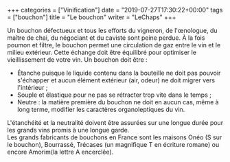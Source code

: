 +++
categories = ["Vinification"]
date = "2019-07-27T17:30:22+00:00"
tags = ["bouchon"] 
title = "Le bouchon"
writer = "LeChaps"
+++

Un bouchon défectueux et tous les efforts du vigneron, de l'œnologue, du maître de chai, du négociant et du caviste sont peine perdue. À la fois poumon et filtre, le bouchon permet une circulation de gaz entre le vin et le milieu extérieur. Cette échange doit être équilibré pour optimiser le vieillissement de votre vin. Un bouchon doit être :

* Étanche puisque le liquide contenu dans la bouteille ne doit pas pouvoir s'échapper et aucun élément extérieur (air, odeur) ne doit migrer vers l'intérieur ;
* Souple et élastique pour ne pas se rétracter trop vite dans le temps ;
* Neutre : la matière première du bouchon ne doit en aucun cas, même à long terme, modifier les caractères organoleptiques du vin.

L'étanchéité et la neutralité doivent être assurées sur une longue durée pour les grands vins promis à une longue garde.  
Les grands fabricants de bouchons en France sont les maisons Onéo (S sur le bouchon), Bourrassé, Trécases (un magnifique T en écriture romane) ou encore Amorim(la lettre A encerclée).
